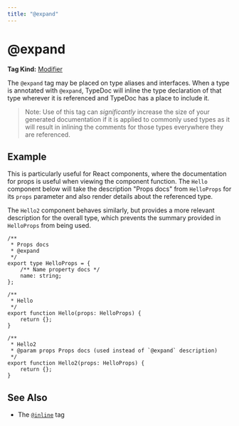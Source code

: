 ```yaml
---
title: "@expand"
---
```


# @expand

**Tag Kind:** [Modifier](../tags.md#Modifier-Tags)

The `@expand` tag may be placed on type aliases and interfaces. When a type is
annotated with `@expand`, TypeDoc will inline the type declaration of that type
wherever it is referenced and TypeDoc has a place to include it.

> Note: Use of this tag can _significantly_ increase the size of your generated
> documentation if it is applied to commonly used types as it will result in
> inlining the comments for those types everywhere they are referenced.

## Example

This is particularly useful for React components, where the documentation for
props is useful when viewing the component function. The `Hello` component below
will take the description "Props docs" from `HelloProps` for its `props`
parameter and also render details about the referenced type.

The `Hello2` component behaves similarly, but provides a more relevant
description for the overall type, which prevents the summary provided in
`HelloProps` from being used.

```tsx
/**
 * Props docs
 * @expand
 */
export type HelloProps = {
    /** Name property docs */
    name: string;
};

/**
 * Hello
 */
export function Hello(props: HelloProps) {
    return {};
}

/**
 * Hello2
 * @param props Props docs (used instead of `@expand` description)
 */
export function Hello2(props: HelloProps) {
    return {};
}
```

## See Also

-   The [`@inline`](inline.md) tag
